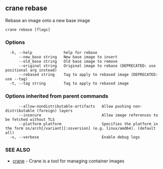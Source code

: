## crane rebase

Rebase an image onto a new base image

```
crane rebase [flags]
```

### Options

```
  -h, --help              help for rebase
      --new_base string   New base image to insert
      --old_base string   Old base image to remove
      --original string   Original image to rebase (DEPRECATED: use positional arg instead)
      --rebased string    Tag to apply to rebased image (DEPRECATED: use --tag)
  -t, --tag string        Tag to apply to rebased image
```

### Options inherited from parent commands

```
      --allow-nondistributable-artifacts   Allow pushing non-distributable (foreign) layers
      --insecure                           Allow image references to be fetched without TLS
      --platform platform                  Specifies the platform in the form os/arch[/variant][:osversion] (e.g. linux/amd64). (default all)
  -v, --verbose                            Enable debug logs
```

### SEE ALSO

* [crane](crane.md)	 - Crane is a tool for managing container images

